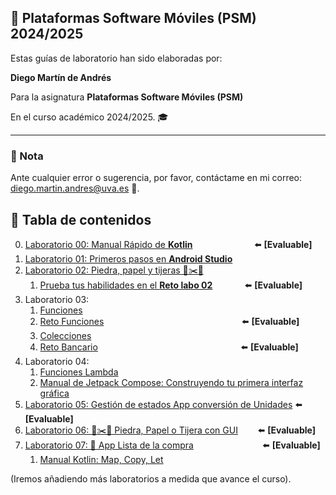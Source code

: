 ## 📱 Plataformas Software Móviles (PSM) 2024/2025

Estas guías de laboratorio han sido elaboradas por:

 **Diego Martín de Andrés** 
 
 Para la asignatura **Plataformas Software Móviles (PSM)** 
 
 En el curso académico 2024/2025. 🎓

---

### 📌 Nota

Ante cualquier error o sugerencia, por favor, contáctame en mi correo: [diego.martin.andres@uva.es](mailto:diego.martin.andres@uva.es) 📧.


## 📝 Tabla de contenidos

0. [Laboratorio 00: Manual Rápido de **Kotlin**](/ManualRapidoKotlin/README.md) &nbsp;&nbsp;&nbsp;&nbsp;&nbsp;&nbsp;&nbsp;&nbsp;&nbsp;&nbsp;&nbsp;&nbsp;&nbsp;&nbsp;&nbsp;&nbsp;&nbsp;&nbsp;&nbsp;&nbsp;&nbsp;&nbsp;&nbsp; ⬅️ **[Evaluable]**
1. [Laboratorio 01: Primeros pasos en **Android Studio**](/labo01/README.md)
2. [Laboratorio 02: Piedra, papel y tijeras 🚽✂️📄 ](/labo02/README.md)
   1. [Prueba tus habilidades en el **Reto labo 02**](/labo02/retoLabo02.md) &nbsp;&nbsp;&nbsp;&nbsp;&nbsp;&nbsp;&nbsp;&nbsp;&nbsp;&nbsp;&nbsp;&nbsp;⬅️ **[Evaluable]**
3. Laboratorio 03:
   1. [Funciones](/labo03/funciones/README.md)
   2. [Reto Funciones](/labo03/funciones/RetoFunciones.md) &nbsp;&nbsp;&nbsp;&nbsp;&nbsp;&nbsp;&nbsp;&nbsp;&nbsp;&nbsp;&nbsp;&nbsp;&nbsp;&nbsp;&nbsp;&nbsp;&nbsp;&nbsp;&nbsp;&nbsp;&nbsp;&nbsp;&nbsp;&nbsp;&nbsp;&nbsp;&nbsp;&nbsp;&nbsp;&nbsp;&nbsp;&nbsp;&nbsp;&nbsp;&nbsp;&nbsp;&nbsp;&nbsp;&nbsp;&nbsp;&nbsp;&nbsp;&nbsp;&nbsp;&nbsp;&nbsp;&nbsp;&nbsp;&nbsp;&nbsp;&nbsp;&nbsp;&nbsp;&nbsp;&nbsp;⬅️ **[Evaluable]**
   3. [Colecciones](/labo03/colecciones/README.md)
   4. [Reto Bancario](/labo03/colecciones/RetoBancario.md) &nbsp;&nbsp;&nbsp;&nbsp;&nbsp;&nbsp;&nbsp;&nbsp;&nbsp;&nbsp;&nbsp;&nbsp;&nbsp;&nbsp;&nbsp;&nbsp;&nbsp;&nbsp;&nbsp;&nbsp;&nbsp;&nbsp;&nbsp;&nbsp;&nbsp;&nbsp;&nbsp;&nbsp;&nbsp;&nbsp;&nbsp;&nbsp;&nbsp;&nbsp;&nbsp;&nbsp;&nbsp;&nbsp;&nbsp;&nbsp;&nbsp;&nbsp;&nbsp;&nbsp;&nbsp;&nbsp;&nbsp;&nbsp;&nbsp;&nbsp;&nbsp;&nbsp;&nbsp;&nbsp;&nbsp;&nbsp;&nbsp;⬅️ **[Evaluable]**
4. Laboratorio 04:
   1. [Funciones Lambda](/labo04/lambdas/README.md)
   2. [Manual de Jetpack Compose: Construyendo tu primera interfaz gráfica](/labo04/GUI1/README.md)
5. [Laboratorio 05: Gestión de estados App conversión de Unidades](/labo05/README.md) ⬅️ **[Evaluable]**
6. [Laboratorio 06: 🚽✂️📄 Piedra, Papel o Tijera con GUI](/labo06/README.md) &nbsp;&nbsp;&nbsp;&nbsp;&nbsp;&nbsp;&nbsp;⬅️ **[Evaluable]**
7. [Laboratorio 07: 📱 App Lista de la compra](/labo07/README.md) &nbsp;&nbsp;&nbsp;&nbsp;&nbsp;&nbsp;&nbsp;&nbsp;&nbsp;&nbsp;&nbsp;&nbsp;&nbsp;&nbsp;&nbsp;&nbsp;&nbsp;&nbsp;&nbsp;&nbsp;&nbsp;&nbsp;&nbsp;&nbsp;&nbsp;&nbsp;&nbsp;⬅️ **[Evaluable]**   
   1. [Manual Kotlin: Map, Copy, Let](/labo07/CopyMapLet.md)
 
(Iremos añadiendo más laboratorios a medida que avance el curso).
